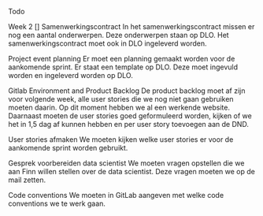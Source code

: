 Todo

Week 2
[] Samenwerkingscontract 
In het samenwerkingscontract missen er nog een aantal onderwerpen. Deze onderwerpen staan op DLO. Het samenwerkingscontract moet ook in DLO ingeleverd worden. 

Project event planning
Er moet een planning gemaakt worden voor de aankomende sprint. Er staat een template op DLO. Deze moet ingevuld worden en ingeleverd worden op DLO. 

Gitlab Environment and Product Backlog
De product backlog moet af zijn voor volgende week, alle user stories die we nog niet gaan gebruiken moeten daarin. Op dit moment hebben we al een werkende website. Daarnaast moeten de user stories goed geformuleerd worden, kijken of we het in 1,5 dag af kunnen hebben en per user story toevoegen aan de DND. 

User stories afmaken
We moeten kijken welke user stories er voor de aankomende sprint worden gebruikt. 

Gesprek voorbereiden data scientist
We moeten vragen opstellen die we aan Finn willen stellen over de data scientist. Deze vragen moeten we op de mail zetten.


Code conventions 
We moeten in GitLab aangeven met welke code conventions we te werk gaan.

